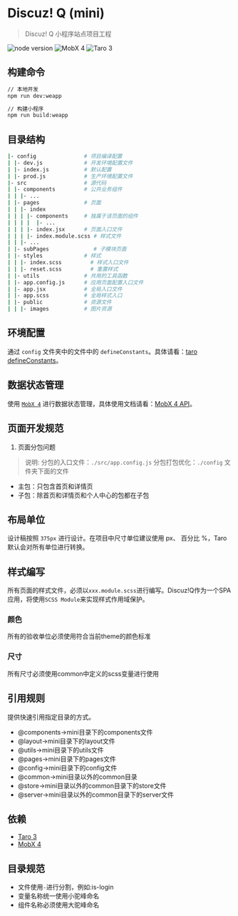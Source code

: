# Discuz! Q (mini)

> Discuz! Q 小程序站点项目工程

![node version](https://img.shields.io/badge/node-%3E%3D10.13.0-blue)
![MobX 4](https://img.shields.io/badge/MobX-4.15.4-brightgreen)
![Taro 3](https://img.shields.io/badge/Taro-3.1.1-brightgreen)

## 构建命令

```bash
// 本地开发
npm run dev:weapp

// 构建小程序
npm run build:weapp
```

## 目录结构

```bash
|- config               # 项目编译配置
| |- dev.js             # 开发环境配置文件
| |- index.js           # 默认配置
| |- prod.js            # 生产环境配置文件
|- src                  # 源代码
| |- components         # 公共业务组件
| | |- ...
| |- pages              # 页面
| | |- index
| | | |- components     # 独属于该页面的组件
| | | |  |- ...     
| | | |- index.jsx      # 页面入口文件
| | | |- index.module.scss # 样式文件
| | |- ...
| |- subPages              # 子模块页面
| |- styles             # 样式
| | |- index.scss         # 样式入口文件
| | |- reset.scss         # 重置样式
| |- utils              # 共用的工具函数
| |- app.config.js      # 应用页面配置入口文件
| |- app.jsx            # 全局入口文件
| |- app.scss           # 全局样式入口
| |- public             # 资源文件
| | |- images           # 图片资源
```

## 环境配置

通过 `config` 文件夹中的文件中的 `defineConstants`。具体请看：[taro defineConstants](https://taro-docs.jd.com/taro/docs/next/config-detail#defineconstants)。

## 数据状态管理

使用 [`MobX 4`](https://cn.mobx.js.org) 进行数据状态管理，具体使用文档请看：[MobX 4 API](https://cn.mobx.js.org/refguide/api.html)。

## 页面开发规范


1. 页面分包问题
> 说明:
> 分包的入口文件：`./src/app.config.js`
> 分包打包优化：`./config` 文件夹下面的文件
- 主包：只包含首页和详情页
- 子包：除首页和详情页和个人中心的包都在子包

## 布局单位

设计稿按照 `375px` 进行设计。在项目中尺寸单位建议使用 px、 百分比 %，Taro 默认会对所有单位进行转换。

## 样式编写

所有页面的样式文件，必须以`xxx.module.scss`进行编写。Discuz!Q作为一个SPA应用，将使用`SCSS Module`来实现样式作用域保护。

### 颜色
所有的验收单位必须使用符合当前theme的颜色标准

### 尺寸
所有尺寸必须使用common中定义的scss变量进行使用

## 引用规则

提供快速引用指定目录的方式。

- @components->mini目录下的components文件
- @layout->mini目录下的layout文件
- @utils->mini目录下的utils文件
- @pages->mini目录下的pages文件
- @config->mini目录下的config文件
- @common->mini目录以外的common目录
- @store->mini目录以外的common目录下的store文件
- @server->mini目录以外的common目录下的server文件


## 依赖
- [Taro 3](http://taro-docs.jd.com/taro/docs/README)
- [MobX 4](https://cn.mobx.js.org/)

## 目录规范
- 文件使用`-`进行分割，例如:is-login
- 变量名称统一使用小驼峰命名
- 组件名称必须使用大驼峰命名